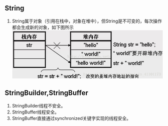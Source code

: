 ## String 
1. String属于对象（引用在栈中，对象在堆中），但String是不可变的，每次操作都会生成新的对象，如下图所示
![String内存图](/media/string.png)

## StringBuilder,StringBuffer
1. StringBuilder线程不安全。
2. StringBuffer线程安全。
3. StringBuffer直接通过synchronized关键字实现的线程安全。
